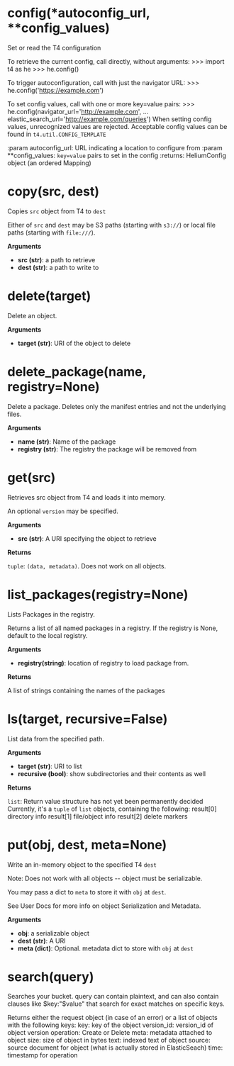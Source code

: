 
# config(\*autoconfig\_url, \*\*config\_values)
Set or read the T4 configuration

To retrieve the current config, call directly, without arguments:
    >>> import t4 as he
    >>> he.config()

To trigger autoconfiguration, call with just the navigator URL:
    >>> he.config('https://example.com')

To set config values, call with one or more key=value pairs:
    >>> he.config(navigator_url='http://example.com',
    ...           elastic_search_url='http://example.com/queries')
When setting config values, unrecognized values are rejected.  Acceptable
config values can be found in `t4.util.CONFIG_TEMPLATE`

:param autoconfig_url: URL indicating a location to configure from
:param **config_values: `key=value` pairs to set in the config
:returns: HeliumConfig object (an ordered Mapping)


# copy(src, dest)

Copies ``src`` object from T4 to ``dest``

Either of ``src`` and ``dest`` may be S3 paths (starting with ``s3://``)
or local file paths (starting with ``file:///``).

__Arguments__

* __src (str)__:  a path to retrieve
* __dest (str)__:  a path to write to


# delete(target)
Delete an object.

__Arguments__

* __target (str)__:  URI of the object to delete


# delete\_package(name, registry=None)

Delete a package. Deletes only the manifest entries and not the underlying files.

__Arguments__

* __name (str)__:  Name of the package
* __registry (str)__:  The registry the package will be removed from


# get(src)
Retrieves src object from T4 and loads it into memory.

An optional ``version`` may be specified.

__Arguments__

* __src (str)__:  A URI specifying the object to retrieve

__Returns__

`tuple`: ``(data, metadata)``.  Does not work on all objects.


# list\_packages(registry=None)
Lists Packages in the registry.

Returns a list of all named packages in a registry.
If the registry is None, default to the local registry.

__Arguments__

* __registry(string)__:  location of registry to load package from.

__Returns__

A list of strings containing the names of the packages


# ls(target, recursive=False)
List data from the specified path.

__Arguments__

* __target (str)__:  URI to list
* __recursive (bool)__:  show subdirectories and their contents as well

__Returns__

```list```: Return value structure has not yet been permanently decided
Currently, it's a ``tuple`` of ``list`` objects, containing the
following:
result[0]
    directory info
result[1]
    file/object info
result[2]
    delete markers


# put(obj, dest, meta=None)
Write an in-memory object to the specified T4 ``dest``

Note:
    Does not work with all objects -- object must be serializable.

You may pass a dict to ``meta`` to store it with ``obj`` at ``dest``.

See User Docs for more info on object Serialization and Metadata.

__Arguments__

* __obj__:  a serializable object
* __dest (str)__:  A URI
* __meta (dict)__:  Optional. metadata dict to store with ``obj`` at ``dest``


# search(query)

Searches your bucket. query can contain plaintext, and can also contain clauses
like $key:"$value" that search for exact matches on specific keys.

Returns either the request object (in case of an error) or a list of objects with the following keys:
    key: key of the object
    version_id: version_id of object version
    operation: Create or Delete
    meta: metadata attached to object
    size: size of object in bytes
    text: indexed text of object
    source: source document for object (what is actually stored in ElasticSeach)
    time: timestamp for operation

